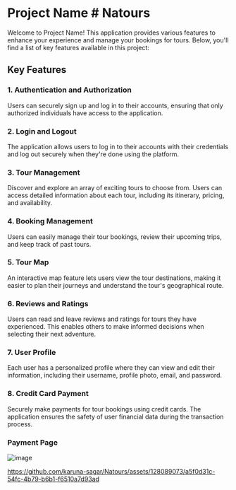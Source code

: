 # Project Name # Natours

Welcome to Project Name! This application provides various features to enhance your experience and manage your bookings for tours. Below, you'll find a list of key features available in this project:

## Key Features

### 1. Authentication and Authorization

Users can securely sign up and log in to their accounts, ensuring that only authorized individuals have access to the application.

### 2. Login and Logout

The application allows users to log in to their accounts with their credentials and log out securely when they're done using the platform.

### 3. Tour Management

Discover and explore an array of exciting tours to choose from. Users can access detailed information about each tour, including its itinerary, pricing, and availability.

### 4. Booking Management

Users can easily manage their tour bookings, review their upcoming trips, and keep track of past tours.

### 5. Tour Map

An interactive map feature lets users view the tour destinations, making it easier to plan their journeys and understand the tour's geographical route.

### 6. Reviews and Ratings

Users can read and leave reviews and ratings for tours they have experienced. This enables others to make informed decisions when selecting their next adventure.

### 7. User Profile

Each user has a personalized profile where they can view and edit their information, including their username, profile photo, email, and password.

### 8. Credit Card Payment

Securely make payments for tour bookings using credit cards. The application ensures the safety of user financial data during the transaction process.

### Payment Page
![image](https://github.com/karuna-sagar/Natours/assets/128089073/a5ef6d1d-342c-42ce-97af-c17748b57d0e)




https://github.com/karuna-sagar/Natours/assets/128089073/a5f0d31c-54fc-4b79-b6b1-f6510a7d93ad

